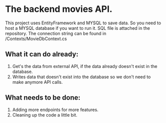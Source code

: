 # The backend movies API.  
This project uses EntityFramework and MYSQL to save data. So you need to host a MYSQL database if you want to run it. SQL file is attached in the repository. The connection string can be found in /Contexts/MovieDbContext.cs

## What it can do already:
  1. Get's the data from external API, if the data already doesn't exist in the database.
  2. Writes data that doesn't exist into the database so we don't need to make anymore API calls.

## What needs to be done:
  1. Adding more endpoints for more features.
  2. Cleaning up the code a little bit.
